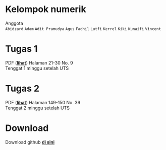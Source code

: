 # Kelompok numerik
Anggota <br>`Abidzard` `Adam` `Adit Pramudya` `Agus` `Fadhil` `Lutfi` `Kerrel` `Kiki` `Kunaifi` `Vincent`


# Tugas 1
PDF (__[lihat](https://drive.google.com/file/d/10psXWNHH3XR_woTxb_8XYy4l7nT61ARZ/view?usp=sharing)__)
Halaman 21-30 No. 9 <br>
Tenggat 1 minggu setelah UTS

# Tugas 2
PDF (__[lihat](https://drive.google.com/file/d/10psXWNHH3XR_woTxb_8XYy4l7nT61ARZ/view?usp=sharing)__) Halaman 149-150 No. 39 <br>
Tenggat 2 minggu setelah UTS

# Download
Download github __[di sini](https://central.github.com/deployments/desktop/desktop/latest/win32)__
